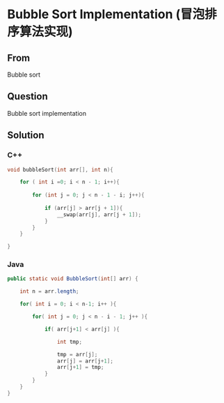 # Bubble Sort Implementation (冒泡排序算法实现)



## From

Bubble sort



## Question

Bubble sort implementation



## Solution  



### C++

```c++
void bubbleSort(int arr[], int n){

    for ( int i =0; i < n - 1; i++){
      
        for (int j = 0; j < n - 1 - i; j++){
          
            if (arr[j] > arr[j + 1]){
                __swap(arr[j], arr[j + 1]);
            }
        }
    }

}
```

### Java

```java
public static void BubbleSort(int[] arr) {

    int n = arr.length;

    for( int i = 0; i < n-1; i++ ){

        for( int j = 0; j < n - i - 1; j++ ){

            if( arr[j+1] < arr[j] ){

                int tmp;

                tmp = arr[j];
                arr[j] = arr[j+1];
                arr[j+1] = tmp;
            }
        }
    }
}
```


